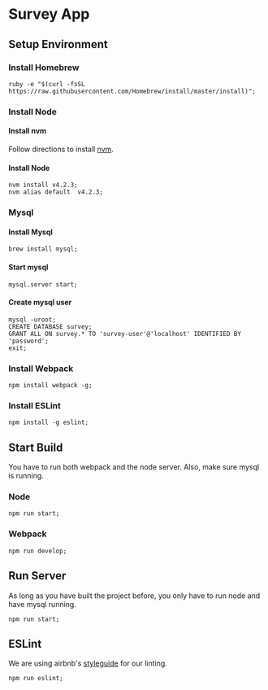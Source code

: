 # Survey App



## Setup Environment

### Install Homebrew

```
ruby -e "$(curl -fsSL https://raw.githubusercontent.com/Homebrew/install/master/install)";
```

### Install Node

#### Install nvm
Follow directions to install [nvm](https://github.com/creationix/nvm#install-script).

#### Install Node

```
nvm install v4.2.3;
nvm alias default  v4.2.3;
```

### Mysql

#### Install Mysql
```
brew install mysql;
```
#### Start mysql
```
mysql.server start;
```
#### Create mysql user
```
mysql -uroot;
CREATE DATABASE survey;
GRANT ALL ON survey.* TO 'survey-user'@'localhost' IDENTIFIED BY 'password';
exit;
```
### Install Webpack
```
npm install webpack -g;
```
### Install ESLint
```
npm install -g eslint;
```

## Start Build

You have to run both webpack and the node server. Also, make sure mysql is running.

### Node
```
npm run start;
```


### Webpack
```
npm run develop;
```

## Run Server
As long as you have built the project before, you only have to run node and have mysql running.
```
npm run start;
```

## ESLint
We are using airbnb's [styleguide](https://github.com/airbnb/javascript/tree/master/packages/eslint-config-airbnb) for our linting.

```
npm run eslint;
```
